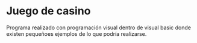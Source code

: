 # Juego de casino

Programa realizado con programación visual dentro de visual basic donde existen pequeñoes ejemplos de lo que podría realizarse.
